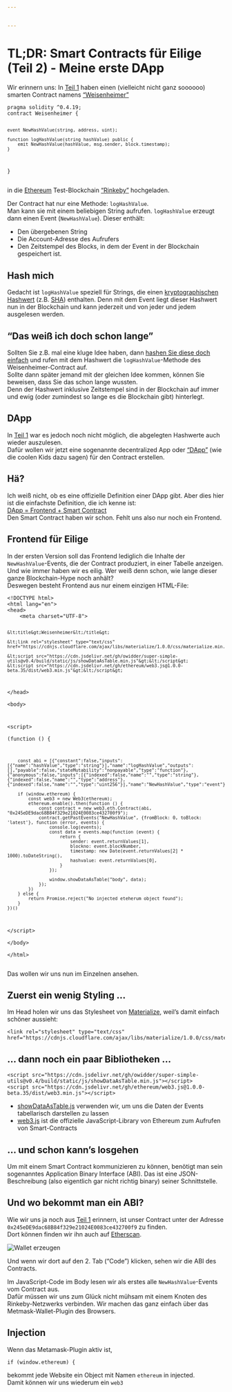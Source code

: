 ```yaml
---


---
```


<h1 id="tldr-smart-contracts-für-eilige-teil-2---meine-erste-dapp">TL;DR: Smart Contracts für Eilige (Teil 2) - Meine erste DApp</h1>
<p>Wir erinnern uns: In  <a href="https://www.iteratec.de/tech-blog/artikel/news/tldr-smart-contracts-fuer-eilige-teil-1-1/">Teil 1</a> haben einen (vielleicht nicht ganz soooooo) smarten Contract namens <a href="https://github.com/owidder/iteraBlog/blob/master/weisenheimer/contract/Weisenheimer.sol">“Weisenheimer”</a></p>
<pre><code>pragma solidity ^0.4.19;
contract Weisenheimer {

    event NewHashValue(string, address, uint);

    function logHashValue(string hashValue) public {    
	    emit NewHashValue(hashValue, msg.sender, block.timestamp);
    }
}
</code></pre>
<p>in die <a href="https://www.ethereum.org/">Ethereum</a> Test-Blockchain <a href="https://www.rinkeby.io/#stats">“Rinkeby”</a> hochgeladen.</p>
<p>Der Contract hat nur eine Methode: <code>logHashValue</code>.<br>
Man kann sie mit einem beliebigen String aufrufen. <code>logHashValue</code> erzeugt dann einen Event (<code>NewHashValue</code>). Dieser enthält:</p>
<ul>
<li>Den übergebenen String</li>
<li>Die Account-Adresse des Aufrufers</li>
<li>Den Zeitstempel des Blocks, in dem der Event in der Blockchain gespeichert ist.</li>
</ul>
<h2 id="hash-mich">Hash mich</h2>
<p>Gedacht ist <code>logHashValue</code> speziell für Strings, die einen <a href="https://simple.wikipedia.org/wiki/Cryptographic_hash_function">kryptographischen Hashwert</a> (z.B. <a href="https://en.wikipedia.org/wiki/SHA-2">SHA</a>) enthalten. Denn mit dem Event liegt dieser Hashwert nun in der Blockchain und kann jederzeit und von jeder und jedem ausgelesen werden.</p>
<h2 id="das-weiß-ich-doch-schon-lange">“Das weiß ich doch schon lange”</h2>
<p>Sollten Sie z.B. mal eine kluge Idee haben, dann <a href="https://abunchofutils.com/u/computing/sha512-hash-calculator/">hashen Sie diese doch einfach</a> und rufen mit dem Hashwert die <code>logHashValue</code>-Methode des  Weisenheimer-Contract auf.<br>
Sollte dann später jemand mit der gleichen Idee kommen, können Sie beweisen, dass Sie das schon lange wussten.<br>
Denn der Hashwert inklusive Zeitstempel sind in der Blockchain auf immer und ewig (oder zumindest so lange es die Blockchain gibt) hinterlegt.</p>
<h2 id="dapp">DApp</h2>
<p>In <a href="https://www.iteratec.de/tech-blog/artikel/news/tldr-smart-contracts-fuer-eilige-teil-1-1/">Teil 1</a> war es jedoch noch nicht möglich, die abgelegten Hashwerte auch wieder auszulesen.<br>
Dafür wollen wir jetzt eine sogenannte decentralized App oder <a href="https://www.stateofthedapps.com/">“DApp”</a> (wie die coolen Kids dazu sagen) für den Contract erstellen.</p>
<h2 id="hä">Hä?</h2>
<p>Ich weiß nicht, ob es eine offizielle Definition einer DApp gibt. Aber dies hier ist die einfachste Definition, die ich kenne ist:<br>
<a href="https://ethereum.stackexchange.com/questions/383/what-is-a-dapp">DApp = Frontend + Smart Contract</a><br>
Den Smart Contract haben wir schon. Fehlt uns also nur noch ein Frontend.</p>
<h2 id="frontend-für-eilige">Frontend für Eilige</h2>
<p>In der ersten Version soll das Frontend lediglich die Inhalte der <code>NewHashValue</code>-Events, die der Contract produziert, in einer Tabelle anzeigen.<br>
Und wie immer haben wir es eilig. Wer weiß denn schon, wie lange dieser ganze Blockchain-Hype noch anhält?<br>
Deswegen besteht Frontend aus nur einem einzigen HTML-File:</p>
<pre><code>&lt;!DOCTYPE html&gt;  
&lt;html lang="en"&gt;  
&lt;head&gt;  
    &lt;meta charset="UTF-8"&gt;  
  
    &lt;title&gt;Weisenheimer&lt;/title&gt;  
  
    &lt;link rel="stylesheet" type="text/css" href="https://cdnjs.cloudflare.com/ajax/libs/materialize/1.0.0/css/materialize.min.css"&gt;  
  
    &lt;script src="https://cdn.jsdelivr.net/gh/owidder/super-simple-utils@v0.4/build/static/js/showDataAsTable.min.js"&gt;&lt;/script&gt;  
    &lt;script src="https://cdn.jsdelivr.net/gh/ethereum/web3.js@1.0.0-beta.35/dist/web3.min.js"&gt;&lt;/script&gt;  
  
&lt;/head&gt;  
&lt;body&gt;  
  
&lt;script&gt;  
    (function () {  
  
        const abi = [{"constant":false,"inputs":[{"name":"hashValue","type":"string"}],"name":"logHashValue","outputs":[],"payable":false,"stateMutability":"nonpayable","type":"function"},{"anonymous":false,"inputs":[{"indexed":false,"name":"","type":"string"},{"indexed":false,"name":"","type":"address"},{"indexed":false,"name":"","type":"uint256"}],"name":"NewHashValue","type":"event"}];  
  
        if (window.ethereum) {  
            const web3 = new Web3(ethereum);  
            ethereum.enable().then(function () {  
                const contract = new web3.eth.Contract(abi, "0x245eDE9dac68B84f329e21024E0083ce432700f9");  
                contract.getPastEvents("NewHashValue", {fromBlock: 0, toBlock: 'latest'}, function (error, events) {  
                    console.log(events);  
                    const data = events.map(function (event) {  
                        return {  
                            sender: event.returnValues[1],  
                            blockno: event.blockNumber,  
                            timestamp: new Date(event.returnValues[2] * 1000).toDateString(),  
                            hashvalue: event.returnValues[0],  
                        }  
                    });  
  
                    window.showDataAsTable("body", data);  
                });  
            })  
        } else {  
            return Promise.reject("No injected eteherum object found");  
        }  
    })()  
&lt;/script&gt;  
&lt;/body&gt;  
&lt;/html&gt;
</code></pre>
<p>Das wollen wir uns nun im Einzelnen ansehen.</p>
<h2 id="zuerst-ein-wenig-styling-...">Zuerst ein wenig Styling …</h2>
<p>Im Head holen wir uns das Stylesheet von <a href="https://materializecss.com/">Materialize</a>, weil’s damit einfach schöner aussieht:</p>
<pre><code>&lt;link rel="stylesheet" type="text/css" href="https://cdnjs.cloudflare.com/ajax/libs/materialize/1.0.0/css/materialize.min.css"&gt;
</code></pre>
<h2 id="dann-noch-ein-paar-bibliotheken-...">… dann noch ein paar Bibliotheken …</h2>
<pre><code>&lt;script src="https://cdn.jsdelivr.net/gh/owidder/super-simple-utils@v0.4/build/static/js/showDataAsTable.min.js"&gt;&lt;/script&gt;
&lt;script src="https://cdn.jsdelivr.net/gh/ethereum/web3.js@1.0.0-beta.35/dist/web3.min.js"&gt;&lt;/script&gt;  
</code></pre>
<ul>
<li><a href="https://github.com/owidder/super-simple-utils/blob/master/src/table/showDataAsTable.ts">showDataAsTable.js</a> verwenden wir, um uns die Daten der Events tabellarisch darstellen zu lassen</li>
<li><a href="https://github.com/ethereum/web3.js/">web3.js</a> ist die offizielle JavaScript-Library von Ethereum zum Aufrufen von Smart-Contracts</li>
</ul>
<h2 id="und-schon-kanns-losgehen">… und schon kann’s losgehen</h2>
<p>Um mit einem Smart Contract kommunizieren zu können, benötigt man sein sogenanntes Application Binary Interface (ABI). Das ist eine JSON-Beschreibung (also eigentlich gar nicht richtig binary) seiner Schnittstelle.</p>
<h2 id="und-wo-bekommt-man-ein-abi">Und wo bekommt man ein ABI?</h2>
<p>Wie wir uns ja noch aus <a href="https://www.iteratec.de/tech-blog/artikel/news/tldr-smart-contracts-fuer-eilige-teil-1-1/">Teil 1</a> erinnern, ist unser Contract unter der Adresse <code>0x245eDE9dac68B84f329e21024E0083ce432700f9</code> zu finden.<br>
Dort können finden wir ihn auch auf <a href="https://rinkeby.etherscan.io/address/0x245eDE9dac68B84f329e21024E0083ce432700f9">Etherscan</a>.</p>
<img src="https://cdn.jsdelivr.net/gh/owidder/blog@ib-20181103-02/iterablog/images/etherscan-contract-3.png" alt="Wallet erzeugen">
<p>Und wenn wir dort auf den 2. Tab (“Code”) klicken, sehen wir die ABI des Contracts.</p>
<p>Im JavaScript-Code im Body lesen wir als erstes alle <code>NewHashValue</code>-Events vom Contract aus.<br>
Dafür müssen wir uns zum Glück nicht mühsam mit einem Knoten des Rinkeby-Netzwerks verbinden. Wir machen das ganz einfach über das Metmask-Wallet-Plugin des Browsers.</p>
<h2 id="injection">Injection</h2>
<p>Wenn das Metamask-Plugin aktiv ist,</p>
<pre><code>if (window.ethereum) {
</code></pre>
<p>bekommt jede Website ein Object mit Namen <code>ethereum</code> in injected.<br>
Damit können wir uns wiederum ein <code>web3</code></p>

